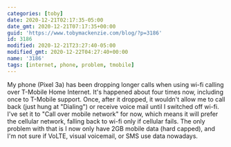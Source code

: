 ```yaml
---
categories: [toby]
date: 2020-12-21T02:17:35-05:00
date_gmt: 2020-12-21T07:17:35+00:00
guid: 'https://www.tobymackenzie.com/blog/?p=3186'
id: 3186
modified: 2020-12-21T23:27:40-05:00
modified_gmt: 2020-12-22T04:27:40+00:00
name: '3186'
tags: [internet, phone, problem, tmobile]
---
```


My phone (Pixel 3a) has been dropping longer calls when using wi-fi calling over T-Mobile Home Internet.<!--more-->  It's happened about four times now, including once to T-Mobile support.  Once, after it dropped, it wouldn't allow me to call back (just hung at "Dialing") or receive voice mail until I switched off wi-fi.  I've set it to "Call over mobile network" for now, which means it will prefer the cellular network, falling back to wi-fi only if cellular fails.  The only problem with that is I now only have 2GB mobile data (hard capped), and I'm not sure if VoLTE, visual voicemail, or SMS use data nowadays.
